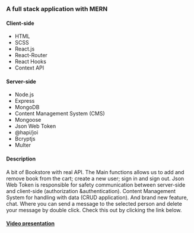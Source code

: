 ### A full stack application with MERN

#### Client-side

- HTML
- SCSS
- React.js
- React-Router
- React Hooks
- Context API

#### Server-side

- Node.js
- Express
- MongoDB
- Content Management System (CMS)
- Mongoose
- Json Web Token
- @hapi/joi
- Bcryptjs
- Multer

#### Description

A bit of Bookstore with real API. The Main functions allows us to add and remove book from the cart; create a new user; sign in and sign out. Json Web Token is responsible for safety communication between server-side and client-side (authorization &authentication). Content Management System for handling with data (CRUD application). And brand new feature, chat. Where you can send a message to the selected person and delete your message by double click.
Check this out by clicking the link below.

#### [Video presentation](https://youtu.be/nKpQ0KYriZ0)
